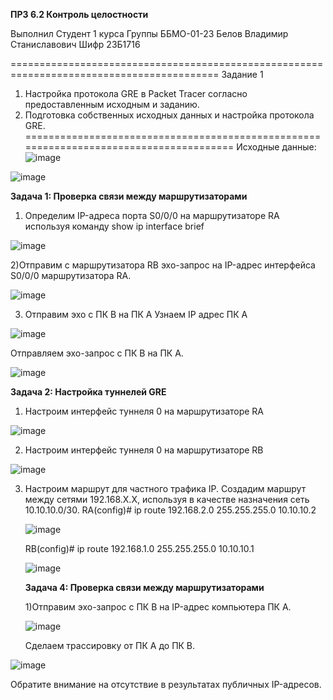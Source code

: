 **ПРЗ 6.2 Контроль целостности**

Выполнил
Студент 1 курса
Группы ББМО-01-23 
Белов Владимир Станиславович
Шифр 23Б1716

==========================================================================================
Задание 1
1. Настройка протокола GRE в Packet Tracer согласно предоставленным
исходным и заданию.
2. Подготовка собственных исходных данных и настройка протокола GRE.
=======================================================================================
Исходные данные:
![image](https://github.com/V0vochka/Praktika-6/assets/70959108/14375ae4-1c38-4b2b-ac36-69e9a6faa87f)

![image](https://github.com/V0vochka/Praktika-6/assets/70959108/4532cf46-0a66-431f-94a9-0f387aa12f72)

**Задача 1: Проверка связи между маршрутизаторами**
1) Определим IP-адреса порта S0/0/0 на маршрутизаторе RA используя команду show ip interface brief

![image](https://github.com/V0vochka/Praktika-6/assets/70959108/848dbc1b-02ed-4606-992d-3b56a07fa03b)

2)Отправим с маршрутизатора RB эхо-запрос на IP-адрес интерфейса S0/0/0 маршрутизатора RA.

![image](https://github.com/V0vochka/Praktika-6/assets/70959108/c761dfde-0552-40ba-a5e5-7ad759268346)

3) Отправим эхо с ПК B на ПК A
   Узнаем IP адрес ПК A

![image](https://github.com/V0vochka/Praktika-6/assets/70959108/6e7b15be-177d-4fc3-8c06-dab16384fc1d)

Отправляем эхо-запрос с ПК B на ПК A.

![image](https://github.com/V0vochka/Praktika-6/assets/70959108/cc4b6943-9add-4142-b596-f2d866adadc7)

**Задача 2: Настройка туннелей GRE**

1) Настроим интерфейс туннеля 0 на маршрутизаторе RA
   
![image](https://github.com/V0vochka/Praktika-6/assets/70959108/6e27cd98-2ad1-4417-9080-a403335cdb95)

2) Настроим интерфейс туннеля 0 на маршрутизаторе RB

![image](https://github.com/V0vochka/Praktika-6/assets/70959108/ca62e506-4bab-49ae-8eb0-23abac350fa2)

3) Настроим маршрут для частного трафика IP. Создадим маршрут между сетями 192.168.X.X, используя в качестве назначения сеть 10.10.10.0/30.
   RA(config)# ip route 192.168.2.0 255.255.255.0 10.10.10.2
   
   ![image](https://github.com/V0vochka/Praktika-6/assets/70959108/a7de26b8-b598-4444-955b-7549c379449e)

   RB(config)# ip route 192.168.1.0 255.255.255.0 10.10.10.1

   ![image](https://github.com/V0vochka/Praktika-6/assets/70959108/9da21828-96d6-4f91-9536-f7c534fd132c)

   **Задача 4: Проверка связи между маршрутизаторами**

   1)Отправим эхо-запрос с ПК B на IP-адрес компьютера ПК A.

   ![image](https://github.com/V0vochka/Praktika-6/assets/70959108/a4ea8b8c-6e0c-4fba-9fe9-53ada26d79f0)

   Сделаем трассировку от ПК A до ПК B.

![image](https://github.com/V0vochka/Praktika-6/assets/70959108/7fd71b8b-df23-4f38-b7ef-cb736c6044c6)

   Обратите внимание на отсутствие в результатах публичных IP-адресов.





